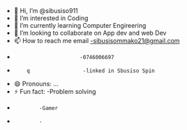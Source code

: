- 👋 Hi, I’m @sibusiso911
- 👀 I’m interested in Coding
- 🌱 I’m currently learning Computer Engireering
- 💞️ I’m looking to collaborate on App dev and web Dev
- 📫 How to reach me email -sibusisommako21@gmail.com
-                          -0746006697
-         q                 -linked in Sbusiso Spin
- 😄 Pronouns: ...
- ⚡ Fun fact: -Problem solving
-             -Gamer
-             - 

<!---
sibusiso911/sibusiso911 is a ✨ special ✨ repository because its `README.md` (this file) appears on your GitHub profile.
You can click the Preview link to take a look at your changes.
--->
